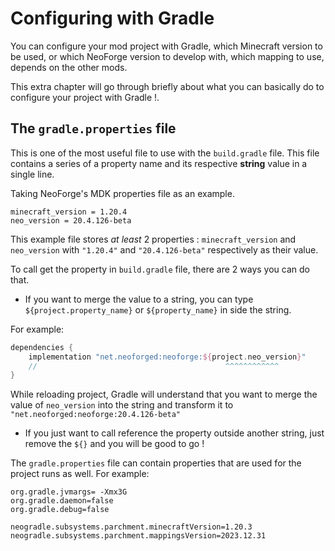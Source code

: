 # Configuring with Gradle
You can configure your mod project with Gradle, which Minecraft version to be used, or which NeoForge version to develop with, which mapping to use, depends on the other mods.

This extra chapter will go through briefly about what you can basically do to configure your project with Gradle !.

## The `gradle.properties` file
This is one of the most useful file to use with the `build.gradle` file. This file contains a series of a property name and its respective **string** value in a single line.

Taking NeoForge's MDK properties file as an example.
```properties title="gradle.properties"
minecraft_version = 1.20.4
neo_version = 20.4.126-beta
```
This example file stores *at least* 2 properties : `minecraft_version` and `neo_version` with `"1.20.4"` and `"20.4.126-beta"` respectively as their value.

To call get the property in `build.gradle` file, there are 2 ways you can do that.

- If you want to merge the value to a string, you can type `${project.property_name}` or `${property_name}` in side the string.

For example:
```groovy title="build.gradle"
dependencies {
    implementation "net.neoforged:neoforge:${project.neo_version}"
    //                                          ^^^^^^^^^^^^
}
```
While reloading project, Gradle will understand that you want to merge the value of `neo_version` into the string and transform it to
`"net.neoforged:neoforge:20.4.126-beta"`

- If you just want to call reference the property outside another string, just remove the `${}` and you will be good to go !

The `gradle.properties` file can contain properties that are used for the project runs as well. For example:
```properties title="gradle.properties"
org.gradle.jvmargs= -Xmx3G
org.gradle.daemon=false
org.gradle.debug=false

neogradle.subsystems.parchment.minecraftVersion=1.20.3
neogradle.subsystems.parchment.mappingsVersion=2023.12.31
```